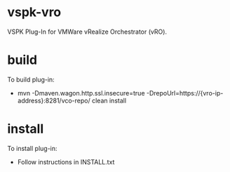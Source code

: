 # vspk-vro

VSPK Plug-In for VMWare vRealize Orchestrator (vRO).

# build

To build plug-in: 

* mvn -Dmaven.wagon.http.ssl.insecure=true -DrepoUrl=https://{vro-ip-address}:8281/vco-repo/ clean install

# install
To install plug-in:

* Follow instructions in INSTALL.txt